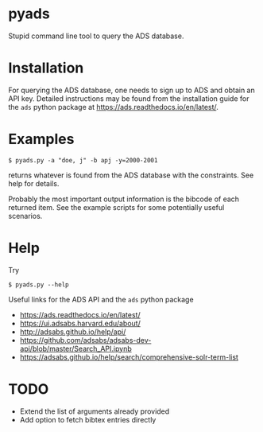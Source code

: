 # pyads

Stupid command line tool to query the ADS database.

# Installation

For querying the ADS database, one needs to sign up to ADS and obtain an API
key. Detailed instructions may be found from the installation guide for the
`ads` python package at <https://ads.readthedocs.io/en/latest/>.

# Examples

    $ pyads.py -a "doe, j" -b apj -y=2000-2001

returns whatever is found from the ADS database with the constraints. See help
for details.

Probably the most important output information is the bibcode of each returned
item. See the example scripts for some potentially useful scenarios.

# Help

Try

    $ pyads.py --help

Useful links for the ADS API and the `ads` python package
+ <https://ads.readthedocs.io/en/latest/>
+ <https://ui.adsabs.harvard.edu/about/>
+ <http://adsabs.github.io/help/api/>
+ <https://github.com/adsabs/adsabs-dev-api/blob/master/Search_API.ipynb>
+ <https://adsabs.github.io/help/search/comprehensive-solr-term-list>

# TODO

+ Extend the list of arguments already provided
+ Add option to fetch bibtex entries directly
